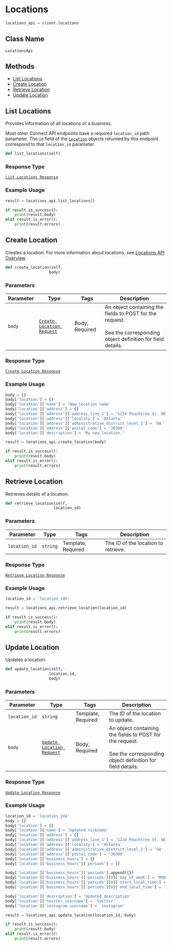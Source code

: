 # Locations

```python
locations_api = client.locations
```

## Class Name

`LocationsApi`

## Methods

* [List Locations](/doc/locations.md#list-locations)
* [Create Location](/doc/locations.md#create-location)
* [Retrieve Location](/doc/locations.md#retrieve-location)
* [Update Location](/doc/locations.md#update-location)

## List Locations

Provides information of all locations of a business.

Most other Connect API endpoints have a required `location_id` path parameter.
The `id` field of the [`Location`](#type-location) objects returned by this
endpoint correspond to that `location_id` parameter.

```python
def list_locations(self)
```

### Response Type

[`List Locations Response`]($m/ListLocationsResponse)

### Example Usage

```python
result = locations_api.list_locations()

if result.is_success():
    print(result.body)
elif result.is_error():
    print(result.errors)
```

## Create Location

Creates a location.
For more information about locations, see [Locations API Overview](https://developer.squareup.com/docs/locations-api).

```python
def create_location(self,
                   body)
```

### Parameters

| Parameter | Type | Tags | Description |
|  --- | --- | --- | --- |
| `body` | [`Create Location Request`]($m/CreateLocationRequest) | Body, Required | An object containing the fields to POST for the request.<br><br>See the corresponding object definition for field details. |

### Response Type

[`Create Location Response`]($m/CreateLocationResponse)

### Example Usage

```python
body = {}
body['location'] = {}
body['location']['name'] = 'New location name'
body['location']['address'] = {}
body['location']['address']['address_line_1'] = '1234 Peachtree St. NE'
body['location']['address']['locality'] = 'Atlanta'
body['location']['address']['administrative_district_level_1'] = 'GA'
body['location']['address']['postal_code'] = '30309'
body['location']['description'] = 'My new location.'

result = locations_api.create_location(body)

if result.is_success():
    print(result.body)
elif result.is_error():
    print(result.errors)
```

## Retrieve Location

Retrieves details of a location.

```python
def retrieve_location(self,
                     location_id)
```

### Parameters

| Parameter | Type | Tags | Description |
|  --- | --- | --- | --- |
| `location_id` | `string` | Template, Required | The ID of the location to retrieve. |

### Response Type

[`Retrieve Location Response`]($m/RetrieveLocationResponse)

### Example Usage

```python
location_id = 'location_id4'

result = locations_api.retrieve_location(location_id)

if result.is_success():
    print(result.body)
elif result.is_error():
    print(result.errors)
```

## Update Location

Updates a location.

```python
def update_location(self,
                   location_id,
                   body)
```

### Parameters

| Parameter | Type | Tags | Description |
|  --- | --- | --- | --- |
| `location_id` | `string` | Template, Required | The ID of the location to update. |
| `body` | [`Update Location Request`]($m/UpdateLocationRequest) | Body, Required | An object containing the fields to POST for the request.<br><br>See the corresponding object definition for field details. |

### Response Type

[`Update Location Response`]($m/UpdateLocationResponse)

### Example Usage

```python
location_id = 'location_id4'
body = {}
body['location'] = {}
body['location']['name'] = 'Updated nickname'
body['location']['address'] = {}
body['location']['address']['address_line_1'] = '1234 Peachtree St. NE'
body['location']['address']['locality'] = 'Atlanta'
body['location']['address']['administrative_district_level_1'] = 'GA'
body['location']['address']['postal_code'] = '30309'
body['location']['business_hours'] = {}
body['location']['business_hours']['periods'] = []

body['location']['business_hours']['periods'].append({})
body['location']['business_hours']['periods'][0]['day_of_week'] = 'MON'
body['location']['business_hours']['periods'][0]['start_local_time'] = '09:00'
body['location']['business_hours']['periods'][0]['end_local_time'] = '17:00'

body['location']['description'] = 'Updated description'
body['location']['twitter_username'] = 'twitter'
body['location']['instagram_username'] = 'instagram'

result = locations_api.update_location(location_id, body)

if result.is_success():
    print(result.body)
elif result.is_error():
    print(result.errors)
```

